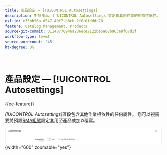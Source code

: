 ```yaml
---
title: 產品設定 — [!UICONTROL Autosettings]
description: 對於產品，[!UICONTROL Autosettings]會定義其他作業的相依性屬性。
exl-id: e35bbf6a-d547-40f7-b8cb-2f6c8fdddc70
feature: Catalog Management, Products
source-git-commit: 01148770946a236ece2122be5a88b963a0f07d1f
workflow-type: tm+mt
source-wordcount: '45'
ht-degree: 0%

---
```


# 產品設定 — [!UICONTROL Autosettings]

{{ee-feature}}

_[!UICONTROL Autosettings]_&#x200B;區段包含其他作業相依性的任何屬性。 您可以視需要將預設[RMA組態](../stores-purchase/rma-configure.md)設定套用至產品或加以覆寫。

![自動設定](./assets/product-autosettings.png){width="600" zoomable="yes"}
